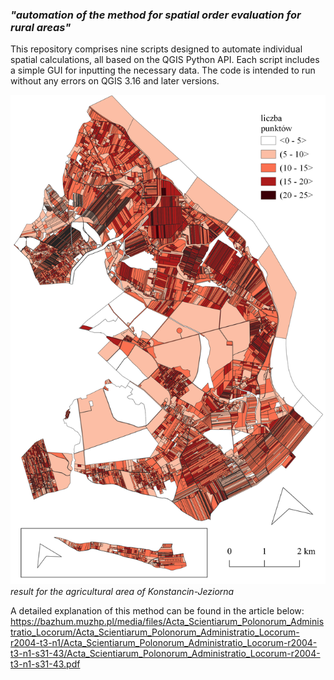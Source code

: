 ### ***"automation of the method for spatial order evaluation for rural areas"***

This repository comprises nine scripts designed to automate individual spatial calculations, all based on the QGIS Python API. Each script includes a simple GUI for inputting the necessary data. The code is intended to run without any errors on QGIS 3.16 and later versions.

![alt text](img/result.png?raw=true)
*result for the agricultural area of Konstancin-Jeziorna*

A detailed explanation of this method can be found in the article below:
https://bazhum.muzhp.pl/media/files/Acta_Scientiarum_Polonorum_Administratio_Locorum/Acta_Scientiarum_Polonorum_Administratio_Locorum-r2004-t3-n1/Acta_Scientiarum_Polonorum_Administratio_Locorum-r2004-t3-n1-s31-43/Acta_Scientiarum_Polonorum_Administratio_Locorum-r2004-t3-n1-s31-43.pdf
